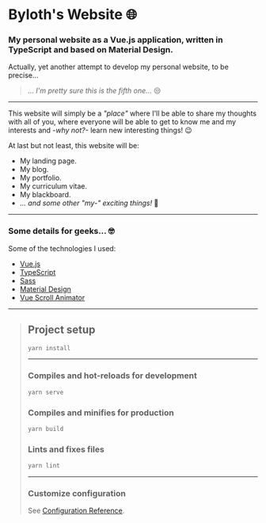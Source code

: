 # Byloth's Website 🌐 #

### My personal website as a Vue.js application, written in TypeScript and based on Material Design. ###

Actually, yet another attempt to develop my personal website, to be precise...

> *... I'm pretty sure this is the fifth one...* 😒

---

This website will simply be a *"place"* where I'll be able to share my thoughts with all of you, where everyone will be able to get to know me and my interests and *-why not?-* learn new interesting things! 😉

At last but not least, this website will be:

* My landing page.
* My blog.
* My portfolio.
* My curriculum vitae.
* My blackboard.
* *... and some other "my-" exciting things!* 🤣

---

### Some details for geeks... 🤓 ###

Some of the technologies I used:

* [Vue.js](https://vuejs.org/)
* [TypeScript](https://www.typescriptlang.org/)
* [Sass](https://sass-lang.com/)
* [Material Design](https://material.io/)
* [Vue Scroll Animator](https://github.com/Byloth/vue-scroll-animator)

---

> ## Project setup ##
>
> ```bash
> yarn install
> ```
>
> ---
>
> ### Compiles and hot-reloads for development ###
>
> ```bash
> yarn serve
> ```
>
> ### Compiles and minifies for production ###
>
> ```bash
> yarn build
> ```
>
> ### Lints and fixes files ###
>
> ```bash
> yarn lint
> ```
>
> ---
>
> ### Customize configuration ###
>
> See [Configuration Reference](https://cli.vuejs.org/config/).
>
